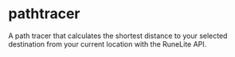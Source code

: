 # pathtracer
A path tracer that calculates the shortest distance to your selected destination from your current location with the RuneLite API.
